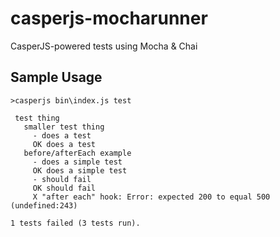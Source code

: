 casperjs-mocharunner
====================

CasperJS-powered tests using Mocha & Chai

Sample Usage
------------
```
>casperjs bin\index.js test

 test thing
   smaller test thing
     - does a test
     OK does a test
   before/afterEach example
     - does a simple test
     OK does a simple test
     - should fail
     OK should fail
     X "after each" hook: Error: expected 200 to equal 500 (undefined:243)

1 tests failed (3 tests run).

```
